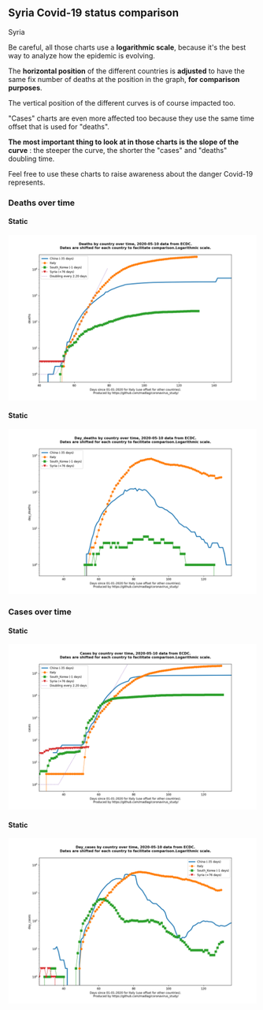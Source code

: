 ## Syria Covid-19 status comparison 

Syria



Be careful, all those charts use a **logarithmic scale**, because it's the best way to analyze how the epidemic is evolving.
 
The **horizontal position** of the different countries is **adjusted** to have the same fix number of deaths at the position in the graph, **for comparison purposes**.

The vertical position of the different curves is of course impacted too.

"Cases" charts are even more affected too because they use the same time offset that is used for "deaths".

**The most important thing to look at in those charts is the slope of the curve** : the steeper the curve, the shorter the "cases" and "deaths" doubling time.

Feel free to use these charts to raise awareness about the danger Covid-19 represents. 


 
### Deaths over time
 
#### Static
![Syria covid-19 deaths static chart](https://raw.githubusercontent.com/madlag/coronavirus_study/master/notebooks/graphs/2020-05-10/countries/Syria/2020-05-10_Syria_deaths.png "Syria covid-19 deaths static chart")   
 
#### Static
![Syria covid-19 daily deaths static chart](https://raw.githubusercontent.com/madlag/coronavirus_study/master/notebooks/graphs/2020-05-10/countries/Syria/2020-05-10_Syria_day_deaths.png "Syria covid-19 day_deaths static chart")   

 
### Cases over time
 
#### Static
![Syria covid-19 cases static chart](https://raw.githubusercontent.com/madlag/coronavirus_study/master/notebooks/graphs/2020-05-10/countries/Syria/2020-05-10_Syria_cases.png "Syria covid-19 cases static chart")   
 
#### Static
![Syria covid-19 daily cases static chart](https://raw.githubusercontent.com/madlag/coronavirus_study/master/notebooks/graphs/2020-05-10/countries/Syria/2020-05-10_Syria_day_cases.png "Syria covid-19 day_cases static chart")   

